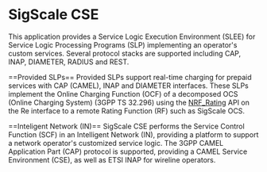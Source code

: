 # SigScale CSE
This application provides a Service Logic Execution Environment (SLEE)
for Service Logic Processing Programs (SLP) implementing an operator's
custom services. Several protocol stacks are supported including CAP,
INAP, DIAMETER, RADIUS and REST.

==Provided SLPs==
Provided SLPs support real-time charging for prepaid services with
CAP (CAMEL), INAP and DIAMETER interfaces. These SLPs implement the
Online Charging Function (OCF) of a decomposed OCS (Online Charging
System) (3GPP TS 32.296) using the
<a href="https://app.swaggerhub.com/apis/SigScale/nrf-rating/1.0.0">
NRF_Rating</a> API on the Re interface to a remote Rating Function
(RF) such as SigScale OCS.
 
==Inteligent Network (IN)==
SigScale CSE performs the Service Control Function (SCF) in an
Intelligent Network (IN), providing a platform to support a network
operator's customized service logic. The 3GPP CAMEL Application Part
(CAP) protocol is supported, providing a CAMEL Service Environment
(CSE), as well as ETSI INAP for wireline operators. 

